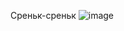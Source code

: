 Среньк-среньк
![image](https://github.com/user-attachments/assets/030fc10a-d9fe-43fc-acb0-c87eacee73dc)


